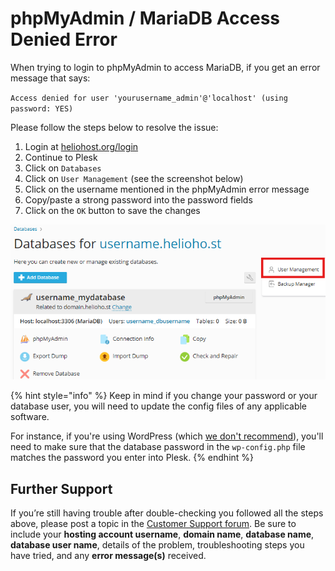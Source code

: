 # phpMyAdmin / MariaDB Access Denied Error

When trying to login to phpMyAdmin to access MariaDB, if you get an error message that says: 

`Access denied for user 'yourusername_admin'@'localhost' (using password: YES)`

Please follow the steps below to resolve the issue:

1) Login at [heliohost.org/login](https://heliohost.org/login/)
2) Continue to Plesk
3) Click on `Databases`
4) Click on `User Management` (see the screenshot below)
5) Click on the username mentioned in the phpMyAdmin error message
6) Copy/paste a strong password into the password fields
7) Click on the `OK` button to save the changes

![](../.gitbook/assets/db-user-management.png)

{% hint style="info" %}
Keep in mind if you change your password or your database user, you will need to update the config files of any applicable software.

For instance, if you're using WordPress (which [we don't recommend](../misc/wordpress.md)), you'll need to make sure that the database password in the `wp-config.php` file matches the password you enter into Plesk.
{% endhint %}

## Further Support

If you’re still having trouble after double-checking you followed all the steps above, please post a topic in the [Customer Support forum](https://helionet.org/index/forum/45-customer-service/?do=add). Be sure to include your **hosting account username**, **domain name**, **database name**, **database user name**, details of the problem, troubleshooting steps you have tried, and any **error message(s)** received.